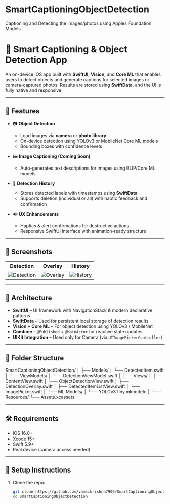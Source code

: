 # SmartCaptioningObjectDetection
Captioning and Detecting the images/photos using Apples Foundation Models
# 📸 Smart Captioning & Object Detection App

An on-device iOS app built with **SwiftUI**, **Vision**, and **Core ML** that enables users to detect objects and generate captions for selected images or camera-captured photos. Results are stored using **SwiftData**, and the UI is fully native and responsive.

---

## 🚀 Features

- 📷 **Object Detection**
  - Load images via **camera** or **photo library**
  - On-device detection using YOLOv3 or MobileNet Core ML models
  - Bounding boxes with confidence levels

- 🖼️ **Image Captioning (Coming Soon)**
  - Auto-generates text descriptions for images using BLIP/Core ML models

- 💾 **Detection History**
  - Stores detected labels with timestamps using **SwiftData**
  - Supports deletion (individual or all) with haptic feedback and confirmation

- 🔊 **UX Enhancements**
  - Haptics & alert confirmations for destructive actions
  - Responsive SwiftUI interface with animation-ready structure

---

## 📱 Screenshots

| Detection | Overlay | History |
|----------|---------|---------|
| ![Detection](assets/detection.png) | ![Overlay](assets/overlay.png) | ![History](assets/history.png) |

---

## 🧠 Architecture

- **SwiftUI** – UI framework with NavigationStack & modern declarative patterns
- **SwiftData** – Used for persistent local storage of detection results
- **Vision + Core ML** – For object detection using YOLOv3 / MobileNet
- **Combine** – `@Published` + `@MainActor` for reactive state updates
- **UIKit Integration** – Used only for Camera (via `UIImagePickerController`)

---

## 📂 Folder Structure

SmartCaptioningObjectDetection/
│
├── Models/
│ └── DetectedItem.swift
│
├── ViewModels/
│ └── DetectionViewModel.swift
│
├── Views/
│ ├── ContentView.swift
│ ├── ObjectDetectionView.swift
│ ├── DetectionOverlay.swift
│ ├── DetectedItemListView.swift
│ └── ImagePicker.swift
│
├── ML Models/
│ └── YOLOv3Tiny.mlmodelc
│
└── Resources/
└── Assets.xcassets


---

## 🛠️ Requirements

- iOS 16.0+
- Xcode 15+
- Swift 5.9+
- Real device (camera access needed)

---

## 🧪 Setup Instructions

1. Clone the repo:
   ```bash
   git clone https://github.com/vamsikrishna7909/SmartCaptioningObjectDetection.git
   cd SmartCaptioningObjectDetection

